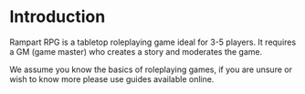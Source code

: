 # Introduction

Rampart RPG is a tabletop roleplaying game ideal for 3-5 players. It requires a GM (game master) who creates a story and moderates the game.

We assume you know the basics of roleplaying games, if you are unsure or wish to know more please use guides available online.
